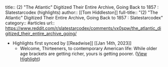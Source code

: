 title:: (2) "The Atlantic" Digitized Their Entire Archive, Going Back to 1857 : Slatestarcodex (highlights)
author:: [[Tom Hiddleston]]
full-title:: "(2) "The Atlantic" Digitized Their Entire Archive, Going Back to 1857 : Slatestarcodex"
category:: #articles
url:: https://www.reddit.com/r/slatestarcodex/comments/vx0spw/the_atlantic_digitized_their_entire_archive_going/

- Highlights first synced by [[Readwise]] [[Jan 14th, 2023]]
	- Welcome, Thirteeners, to contemporary American life: While older age brackets are getting richer, yours is getting poorer. ([View Highlight](https://read.readwise.io/read/01gpqgn1z2pzysf0vrttq5p4qc))
